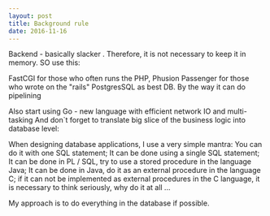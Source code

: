 ```yaml
---
layout: post
title: Background rule
date: 2016-11-16
---
```


Backend - basically slacker . Therefore, it is not necessary to keep it in memory.
SO use this:

FastCGI for those who often runs the PHP,
Phusion Passenger for those who wrote on the "rails"
PostgresSQL as best DB. By the way it can do pipelining

Also start using Go - new language with efficient network IO and multi-tasking
And don`t forget to translate big slice of the business logic into database level:

When designing database applications, I use a very simple mantra:
You can do it with one SQL statement;
It can be done using a single SQL statement;
It can be done in PL / SQL, try to use a stored procedure in the language Java;
It can be done in Java, do it as an external procedure in the language C;
if it can not be implemented as external procedures in the C language, it is necessary to think seriously, why do it at all ...

My approach is to do everything in the database if possible.